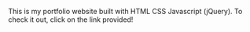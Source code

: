 This is my portfolio website built with HTML CSS Javascript (jQuery).
To check it out, click on the link provided!
